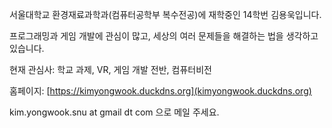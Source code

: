 서울대학교 환경재료과학과(컴퓨터공학부 복수전공)에 재학중인 14학번 김용욱입니다.

프로그래밍과 게임 개발에 관심이 많고, 세상의 여러 문제들을 해결하는 법을 생각하고 있습니다.

현재 관심사: 학교 과제, VR, 게임 개발 전반, 컴퓨터비전

홈페이지: [https://kimyongwook.duckdns.org](kimyongwook.duckdns.org)

kim.yongwook.snu at gmail dt com 으로 메일 주세요.
<!---
2wind/2wind is a ✨ special ✨ repository because its `README.md` (this file) appears on your GitHub profile.
You can click the Preview link to take a look at your changes.
--->
